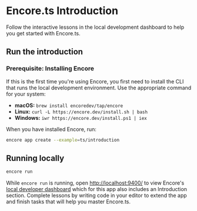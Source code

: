 # Encore.ts Introduction

Follow the interactive lessons in the local development dashboard to help you get started with Encore.ts.

## Run the introduction

### Prerequisite: Installing Encore

If this is the first time you're using Encore, you first need to install the CLI that runs the local development
environment. Use the appropriate command for your system:

- **macOS:** `brew install encoredev/tap/encore`
- **Linux:** `curl -L https://encore.dev/install.sh | bash`
- **Windows:** `iwr https://encore.dev/install.ps1 | iex`

When you have installed Encore, run:

```bash
encore app create --example=ts/introduction
```

## Running locally
```bash
encore run
```

While `encore run` is running, open <http://localhost:9400/> to view Encore's [local developer dashboard](https://encore.dev/docs/observability/dev-dash) which for this app also includes an Introduction section. Complete lessons by writing code in your editor to extend the app and finish tasks that will help you master Encore.ts.
